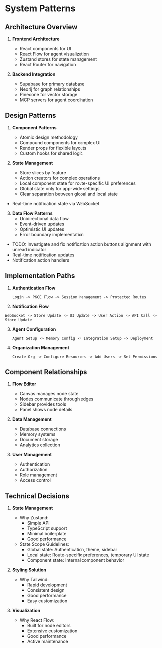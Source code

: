 # System Patterns

## Architecture Overview
1. **Frontend Architecture**
   - React components for UI
   - React Flow for agent visualization
   - Zustand stores for state management
   - React Router for navigation

2. **Backend Integration**
   - Supabase for primary database
   - Neo4j for graph relationships
   - Pinecone for vector storage
   - MCP servers for agent coordination

## Design Patterns
1. **Component Patterns**
   - Atomic design methodology
   - Compound components for complex UI
   - Render props for flexible layouts
   - Custom hooks for shared logic

2. **State Management**
   - Store slices by feature
   - Action creators for complex operations
   - Local component state for route-specific UI preferences
   - Global state only for app-wide settings
   - Clear separation between global and local state
  - Real-time notification state via WebSocket

3. **Data Flow Patterns**
   - Unidirectional data flow
   - Event-driven updates
   - Optimistic UI updates
   - Error boundary implementation
  - TODO: Investigate and fix notification action buttons alignment with unread indicator
  - Real-time notification updates
  - Notification action handlers

## Implementation Paths
1. **Authentication Flow**
   ```
   Login -> PKCE Flow -> Session Management -> Protected Routes
   ```

2. **Notification Flow**
  ```
  WebSocket -> Store Update -> UI Update -> User Action -> API Call -> Store Update
  ```

3. **Agent Configuration**
   ```
   Agent Setup -> Memory Config -> Integration Setup -> Deployment
   ```

4. **Organization Management**
   ```
   Create Org -> Configure Resources -> Add Users -> Set Permissions
   ```

## Component Relationships
1. **Flow Editor**
   - Canvas manages node state
   - Nodes communicate through edges
   - Sidebar provides tools
   - Panel shows node details

2. **Data Management**
   - Database connections
   - Memory systems
   - Document storage
   - Analytics collection

3. **User Management**
   - Authentication
   - Authorization
   - Role management
   - Access control

## Technical Decisions
1. **State Management**
   - Why Zustand:
     - Simple API
     - TypeScript support
     - Minimal boilerplate
     - Good performance
   - State Scope Guidelines:
     - Global state: Authentication, theme, sidebar
     - Local state: Route-specific preferences, temporary UI state
     - Component state: Internal component behavior

2. **Styling Solution**
   - Why Tailwind:
     - Rapid development
     - Consistent design
     - Good performance
     - Easy customization

3. **Visualization**
   - Why React Flow:
     - Built for node editors
     - Extensive customization
     - Good performance
     - Active maintenance